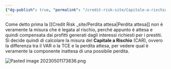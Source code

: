 ```yaml
---
{"dg-publish": true, "permalink": "/credit-risk-site/Capitale-a-rischio/"}
---
```






Come detto prima la [[Credit Risk _site/Perdita attesa\|Perdita attesa]] non è veramente la misura che è legata al rischio, perché appunto è attesa e quindi compensata dai profitti generati dagli interessi richiesti per i prestiti.
Si decide quindi di calcolare la misura del **Capitale a Rischio** (CAR), ovvero la differenza tra il VAR o la TCE e la perdita attesa, per vedere qual è veramente la componente inattesa di una possibile perdita.

![Pasted image 20230501173836.png](/img/user/Credit%20Risk%20_site/allegati/Pasted%20image%2020230501173836.png)

<style> .container {font-family: sans-serif; text-align: center;} .button-wrapper button {z-index: 1;height: 40px; width: 100px; margin: 10px;padding: 5px;} .excalidraw .App-menu_top .buttonList { display: flex;} .excalidraw-wrapper { height: 800px; margin: 50px; position: relative;} :root[dir="ltr"] .excalidraw .layer-ui__wrapper .zen-mode-transition.App-menu_bottom--transition-left {transform: none;} </style><script src="https://cdn.jsdelivr.net/npm/react@17/umd/react.production.min.js"></script><script src="https://cdn.jsdelivr.net/npm/react-dom@17/umd/react-dom.production.min.js"></script><script type="text/javascript" src="https://cdn.jsdelivr.net/npm/@excalidraw/excalidraw@0/dist/excalidraw.production.min.js"></script><div id="Capitale_a_rischio_2023-05-01_1740.32.excalidraw.md1"></div><script>(function(){const InitialData={"type":"excalidraw","version":2,"source":"https://excalidraw.com","elements":[{"type":"image","version":248,"versionNonce":236284084,"isDeleted":false,"id":"oGeiCj2ryYeUPN6wVMS8d","fillStyle":"hachure","strokeWidth":1,"strokeStyle":"solid","roughness":1,"opacity":100,"angle":0,"x":-237.46965157248758,"y":-386.5945212720176,"strokeColor":"transparent","backgroundColor":"transparent","width":916.406594840706,"height":508.08833383305273,"seed":170377228,"groupIds":[],"roundness":null,"boundElements":[],"updated":1682955814876,"link":null,"locked":false,"status":"pending","fileId":"69d60c5d54d1d85a42f3adaba44794c48064039b","scale":[1,1]},{"type":"text","version":325,"versionNonce":1730047116,"isDeleted":false,"id":"PCu7MHQy","fillStyle":"hachure","strokeWidth":1,"strokeStyle":"solid","roughness":1,"opacity":100,"angle":0,"x":-183.77230072021484,"y":137.78394317626953,"strokeColor":"#364fc7","backgroundColor":"transparent","width":811,"height":124,"seed":1206661004,"groupIds":[],"roundness":null,"boundElements":[],"updated":1682955764067,"link":null,"locked":false,"fontSize":20,"fontFamily":1,"text":"Abbiamo la distribuzione delle perdite sul nostro portafoglio.\nLa media di queste perdite è il valore atteso, ovvero l'expected loss.\nQuesto valore atteso ha la sua varianza che rappresenta la perdita inattesa.\nSe prendiamo il VAR e gli leviamo la perdita attesa troviamo il Capitale a Rischio\n","rawText":"Abbiamo la distribuzione delle perdite sul nostro portafoglio.\nLa media di queste perdite è il valore atteso, ovvero l'expected loss.\nQuesto valore atteso ha la sua varianza che rappresenta la perdita inattesa.\nSe prendiamo il VAR e gli leviamo la perdita attesa troviamo il Capitale a Rischio\n","baseline":117,"textAlign":"left","verticalAlign":"top","containerId":null,"originalText":"Abbiamo la distribuzione delle perdite sul nostro portafoglio.\nLa media di queste perdite è il valore atteso, ovvero l'expected loss.\nQuesto valore atteso ha la sua varianza che rappresenta la perdita inattesa.\nSe prendiamo il VAR e gli leviamo la perdita attesa troviamo il Capitale a Rischio\n"},{"id":"B7hzmRTjWeg46w_JrtaUn","type":"rectangle","x":130.21661052100603,"y":160.21751497495643,"width":147.1026611328126,"height":29.211774553571445,"angle":0,"strokeColor":"#d9480f","backgroundColor":"transparent","fillStyle":"hachure","strokeWidth":1,"strokeStyle":"solid","roughness":1,"opacity":100,"groupIds":[],"roundness":{"type":3},"seed":1144584972,"version":39,"versionNonce":797519500,"isDeleted":false,"boundElements":null,"updated":1682955772901,"link":null,"locked":false},{"id":"wA6gOilcp7kqt4Gzdbv-h","type":"rectangle","x":-48.18444277140475,"y":2.681983794710902,"width":115.80418178013394,"height":32.34170096261158,"angle":0,"strokeColor":"#d9480f","backgroundColor":"transparent","fillStyle":"hachure","strokeWidth":1,"strokeStyle":"solid","roughness":1,"opacity":100,"groupIds":[],"roundness":{"type":3},"seed":1271910452,"version":56,"versionNonce":1136050484,"isDeleted":false,"boundElements":null,"updated":1682955846226,"link":null,"locked":false},{"id":"BTzXn4D8m9JQgnfuBnuZp","type":"rectangle","x":443.2009680823902,"y":189.42928952852787,"width":164.83843122209805,"height":26.08206612723211,"angle":0,"strokeColor":"#2b8a3e","backgroundColor":"transparent","fillStyle":"hachure","strokeWidth":1,"strokeStyle":"solid","roughness":1,"opacity":100,"groupIds":[],"roundness":{"type":3},"seed":345313804,"version":32,"versionNonce":1428781580,"isDeleted":false,"boundElements":null,"updated":1682955795947,"link":null,"locked":false},{"id":"2ZLLVEnecT5UVic90hdAX","type":"rectangle","x":94.7450703424347,"y":66.32216411000104,"width":146.05930873325894,"height":27.125287737165195,"angle":0,"strokeColor":"#862e9c","backgroundColor":"transparent","fillStyle":"hachure","strokeWidth":1,"strokeStyle":"solid","roughness":1,"opacity":100,"groupIds":[],"roundness":{"type":3},"seed":679893132,"version":42,"versionNonce":478711860,"isDeleted":false,"boundElements":null,"updated":1682955851273,"link":null,"locked":false},{"id":"2YBtOGGOtl_LoSrjzLxmn","type":"rectangle","x":444.24423328886326,"y":215.51135565575998,"width":193.00694056919656,"height":18.779122488839334,"angle":0,"strokeColor":"#862e9c","backgroundColor":"transparent","fillStyle":"hachure","strokeWidth":1,"strokeStyle":"solid","roughness":1,"opacity":100,"groupIds":[],"roundness":{"type":3},"seed":2096961588,"version":58,"versionNonce":1649289612,"isDeleted":false,"boundElements":null,"updated":1682955810123,"link":null,"locked":false},{"id":"e5TE8es6jKnONu0GXX8aF","type":"rectangle","x":-32.955683511401105,"y":-292.0493777929912,"width":141.1906602647569,"height":33.269076877170164,"angle":0,"strokeColor":"#2b8a3e","backgroundColor":"transparent","fillStyle":"hachure","strokeWidth":1,"strokeStyle":"solid","roughness":1,"opacity":100,"groupIds":[],"roundness":{"type":3},"seed":976141580,"version":20,"versionNonce":842243892,"isDeleted":false,"boundElements":null,"updated":1682955862787,"link":null,"locked":false}],"appState":{"theme":"light","viewBackgroundColor":"#ffffff","currentItemStrokeColor":"#2b8a3e","currentItemBackgroundColor":"transparent","currentItemFillStyle":"hachure","currentItemStrokeWidth":1,"currentItemStrokeStyle":"solid","currentItemRoughness":1,"currentItemOpacity":100,"currentItemFontFamily":1,"currentItemFontSize":20,"currentItemTextAlign":"left","currentItemStartArrowhead":null,"currentItemEndArrowhead":"arrow","scrollX":520.4795296078638,"scrollY":409.7716898725268,"zoom":{"value":0.9},"currentItemRoundness":"round","gridSize":null,"colorPalette":{}},"files":{}};InitialData.scrollToContent=true;App=()=>{const e=React.useRef(null),t=React.useRef(null),[n,i]=React.useState({width:void 0,height:void 0});return React.useEffect(()=>{i({width:t.current.getBoundingClientRect().width,height:t.current.getBoundingClientRect().height});const e=()=>{i({width:t.current.getBoundingClientRect().width,height:t.current.getBoundingClientRect().height})};return window.addEventListener("resize",e),()=>window.removeEventListener("resize",e)},[t]),React.createElement(React.Fragment,null,React.createElement("div",{className:"excalidraw-wrapper",ref:t},React.createElement(ExcalidrawLib.Excalidraw,{ref:e,width:n.width,height:n.height,initialData:InitialData,viewModeEnabled:!0,zenModeEnabled:!0,gridModeEnabled:!1})))},excalidrawWrapper=document.getElementById("Capitale_a_rischio_2023-05-01_1740.32.excalidraw.md1");ReactDOM.render(React.createElement(App),excalidrawWrapper);})();</script>
